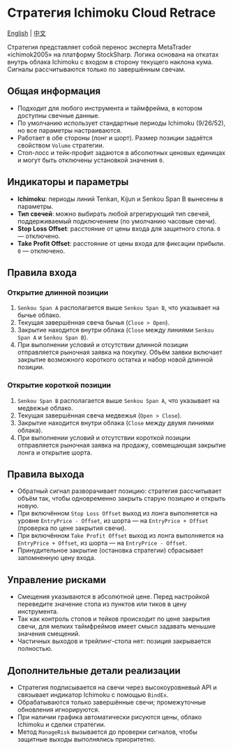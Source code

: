 # Стратегия Ichimoku Cloud Retrace
[English](README.md) | [中文](README_cn.md)

Стратегия представляет собой перенос эксперта MetaTrader «ichimok2005» на платформу StockSharp. Логика основана на откатах внутрь облака Ichimoku с входом в сторону текущего наклона кума. Сигналы рассчитываются только по завершённым свечам.

## Общая информация

- Подходит для любого инструмента и таймфрейма, в котором доступны свечные данные.
- По умолчанию использует стандартные периоды Ichimoku (9/26/52), но все параметры настраиваются.
- Работает в обе стороны (лонг и шорт). Размер позиции задаётся свойством `Volume` стратегии.
- Стоп-лосс и тейк-профит задаются в абсолютных ценовых единицах и могут быть отключены установкой значения `0`.

## Индикаторы и параметры

- **Ichimoku**: периоды линий Tenkan, Kijun и Senkou Span B вынесены в параметры.
- **Тип свечей**: можно выбирать любой агрегирующий тип свечей, поддерживаемый подключением (по умолчанию часовые свечи).
- **Stop Loss Offset**: расстояние от цены входа для защитного стопа. `0` — отключено.
- **Take Profit Offset**: расстояние от цены входа для фиксации прибыли. `0` — отключено.

## Правила входа

### Открытие длинной позиции

1. `Senkou Span A` располагается выше `Senkou Span B`, что указывает на бычье облако.
2. Текущая завершённая свеча бычья (`Close > Open`).
3. Закрытие находится внутри облака (`Close` между линиями `Senkou Span A` и `Senkou Span B`).
4. При выполнении условий и отсутствии длинной позиции отправляется рыночная заявка на покупку. Объём заявки включает закрытие возможного короткого остатка и набор новой длинной позиции.

### Открытие короткой позиции

1. `Senkou Span B` располагается выше `Senkou Span A`, что указывает на медвежье облако.
2. Текущая завершённая свеча медвежья (`Open > Close`).
3. Закрытие находится внутри облака (`Close` между двумя линиями облака).
4. При выполнении условий и отсутствии короткой позиции отправляется рыночная заявка на продажу, совмещающая закрытие лонга и открытие шорта.

## Правила выхода

- Обратный сигнал разворачивает позицию: стратегия рассчитывает объём так, чтобы одновременно закрыть старую позицию и открыть новую.
- При включённом `Stop Loss Offset` выход из лонга выполняется на уровне `EntryPrice - Offset`, из шорта — на `EntryPrice + Offset` (проверка по цене закрытия свечи).
- При включённом `Take Profit Offset` выход из лонга выполняется на `EntryPrice + Offset`, из шорта — на `EntryPrice - Offset`.
- Принудительное закрытие (остановка стратегии) сбрасывает запомненную цену входа.

## Управление рисками

- Смещения указываются в абсолютной цене. Перед настройкой переведите значение стопа из пунктов или тиков в цену инструмента.
- Так как контроль стопов и тейков происходит по цене закрытия свечи, для мелких таймфреймов имеет смысл задавать меньшие значения смещений.
- Частичных выходов и трейлинг-стопа нет: позиция закрывается полностью.

## Дополнительные детали реализации

- Стратегия подписывается на свечи через высокоуровневый API и связывает индикатор Ichimoku с помощью `BindEx`.
- Обрабатываются только завершённые свечи; промежуточные обновления игнорируются.
- При наличии графика автоматически рисуются цены, облако Ichimoku и сделки стратегии.
- Метод `ManageRisk` вызывается до проверки сигналов, чтобы защитные выходы выполнялись приоритетно.
